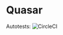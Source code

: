 # Quasar

Autotests: ![CircleCI](https://circleci.com/gh/qcware/quasar/tree/mark2.svg?style=svg&circle-token=e85544db6236d5ecb720ac042a9a40d2f819a4ec)
